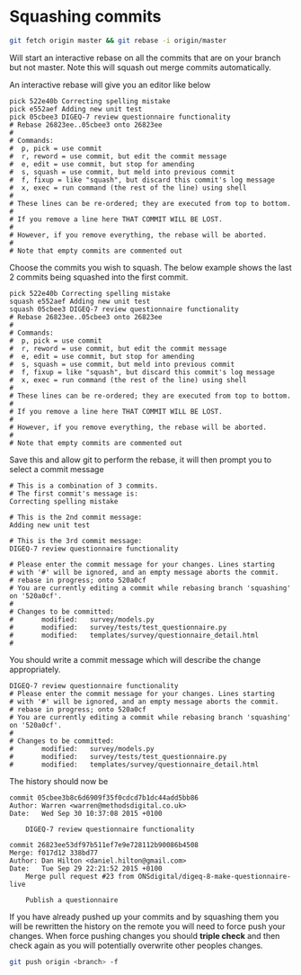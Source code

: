 # Squashing commits 

```bash
git fetch origin master && git rebase -i origin/master
```
Will start an interactive rebase on all the commits that are on your branch but not master. Note this will squash out merge commits automatically.

An interactive rebase will give you an editor like below

```
pick 522e40b Correcting spelling mistake
pick e552aef Adding new unit test
pick 05cbee3 DIGEQ-7 review questionnaire functionality
# Rebase 26823ee..05cbee3 onto 26823ee
#
# Commands:
#  p, pick = use commit
#  r, reword = use commit, but edit the commit message
#  e, edit = use commit, but stop for amending
#  s, squash = use commit, but meld into previous commit
#  f, fixup = like "squash", but discard this commit's log message
#  x, exec = run command (the rest of the line) using shell
#
# These lines can be re-ordered; they are executed from top to bottom.
#
# If you remove a line here THAT COMMIT WILL BE LOST.
#
# However, if you remove everything, the rebase will be aborted.
#
# Note that empty commits are commented out
```
Choose the commits you wish to squash. The below example shows the last 2 commits being squashed into the first commit.

```
pick 522e40b Correcting spelling mistake
squash e552aef Adding new unit test
squash 05cbee3 DIGEQ-7 review questionnaire functionality
# Rebase 26823ee..05cbee3 onto 26823ee
#
# Commands:
#  p, pick = use commit
#  r, reword = use commit, but edit the commit message
#  e, edit = use commit, but stop for amending
#  s, squash = use commit, but meld into previous commit
#  f, fixup = like "squash", but discard this commit's log message
#  x, exec = run command (the rest of the line) using shell
#
# These lines can be re-ordered; they are executed from top to bottom.
#
# If you remove a line here THAT COMMIT WILL BE LOST.
#
# However, if you remove everything, the rebase will be aborted.
#
# Note that empty commits are commented out
```
Save this and allow git to perform the rebase, it will then prompt you to select a commit message

```
# This is a combination of 3 commits.
# The first commit's message is:
Correcting spelling mistake

# This is the 2nd commit message:
Adding new unit test

# This is the 3rd commit message:
DIGEQ-7 review questionnaire functionality

# Please enter the commit message for your changes. Lines starting
# with '#' will be ignored, and an empty message aborts the commit.
# rebase in progress; onto 520a0cf
# You are currently editing a commit while rebasing branch 'squashing' on '520a0cf'.
#
# Changes to be committed:
#       modified:   survey/models.py
#       modified:   survey/tests/test_questionnaire.py
#       modified:   templates/survey/questionnaire_detail.html
#
```
You should write a commit message which will describe the change appropriately.

```
DIGEQ-7 review questionnaire functionality
# Please enter the commit message for your changes. Lines starting
# with '#' will be ignored, and an empty message aborts the commit.
# rebase in progress; onto 520a0cf
# You are currently editing a commit while rebasing branch 'squashing' on '520a0cf'.
#
# Changes to be committed:
#       modified:   survey/models.py
#       modified:   survey/tests/test_questionnaire.py
#       modified:   templates/survey/questionnaire_detail.html
```
The history should now be

```
commit 05cbee3b8c6d6909f35f0cdcd7b1dc44add5bb86
Author: Warren <warren@methodsdigital.co.uk>
Date:   Wed Sep 30 10:37:08 2015 +0100

    DIGEQ-7 review questionnaire functionality

commit 26823ee53df97b511ef7e9e728112b90086b4508
Merge: f017d12 338bd77
Author: Dan Hilton <daniel.hilton@gmail.com>
Date:   Tue Sep 29 22:21:52 2015 +0100
    Merge pull request #23 from ONSdigital/digeq-8-make-questionnaire-live

    Publish a questionnaire

```

If you have already pushed up your commits and by squashing them you will be rewritten the history on the remote you will need to force push your changes. When force pushing changes you should **triple check** and then check again as you will potentially overwrite other peoples changes.

```bash
git push origin <branch> -f
```